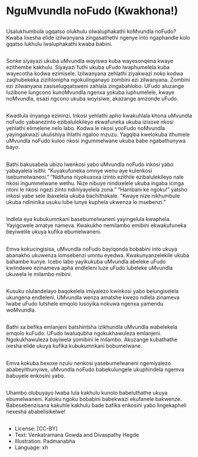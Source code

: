 # NguMvundla noFudo (Kwakhona!)

##
Usalukhumbula ugqatso olukhulu
olwaluphakathi koMvundla noFudo?
Kwaba lixesha elide izilwanyana zingasathethi
ngenye into ngaphandle kolo gqatso lukhulu
lwaluphakathi kwaba babini.

##

##
Sonke siyayazi ukuba uMvundla woyiswa kuba
wayesonqena kwaye ezithembe kakhulu.
Siyayazi futhi ukuba uFudo lwaphumelela kuba
wayecotha kodwa ezimisele. Izilwanyana
zehlathi ziyakwazi noko kodwa zaqhubekeka
zizihlonipha ngokulinganayo zombini ezi
zilwanyana.
Zombini ezi zilwanyana zasiselugqatsweni
zahlala zingabahlobo. UFudo aluzange luzibone
lungcono kunoMvundla ngenxa yokuba
luphumelele, kwaye noMvundla, esazi ngcono
ukuba woyisiwe, akazange amzonde uFudo.

##

##
Kwadlula iinyanga ezininzi. Inkosi yehlathi apho
kwakuhlala khona uMvundla noFudo
yabanezinto ezibalulekileyo ekwafuneka ukuba
izixoxe nkosi yehlathi elimelene nelo labo.
Kodwa le nkosi yooFudo noMvundla
yayingakwazi ukulishiya ihlathi ngaloo mzuzu.
Yagqiba kwelokuba ithumele uMvundla noFudo
kuloo nkosi ingummelwane ukuba babe
ngabathunywa bayo.

##
Bathi bakusabela ubizo lwenkosi yabo
uMvundla noFudo inkosi yabo yabayalela isithi:
“Kuyakufuneka omnye wenu aye kulenkosi
isebumelwaneni.”
“Ndifuna niyokuxoxa izinto ezithile
ezibalulekileyo nale nkosi ingummelwane
wethu. Nize nibuye nindixelele ukuba ingaba
icinga ntoni le nkosi ngezi zinto ndiniyayelela
zona.”
“Hambani ke ngoku!” yatsho inkosi yabe sele
ibaxelela ukuba bachithakale. “Kwaye nize
nikhumbule ukuba ndininika usuku lube lunye
kuphela ukwenza lo msebenzi.”

##

##
Indlela eya kubukumnkani
basebumelwaneni yayingelula
kwaphela. Yayigcwele amatye
nameva. Kwakukho nemilambo
emibini ekwakufuneka
beyiwelile ukuya kufika
ebumelwaneni.

##

##
Emva kokucingisisa, uMvundla
noFudo bayiqonda bobabini into
ukuya abanakho ukuwenza
lomsebenzi umntu eyedwa.
Kwakunyanzelekile ukuba
bahambe kunye.
Icebo labo yayikukuba
uMvundla abeleke uFudo
kwiindawo ezinameva apha
endleleni luze uFudo lubeleke
uMvundla ukuwela le milambo
mibini.

##
Kusuku olulandelayo baqokelela
imiyalezo kwinkosi yabo
belungiselela ukungena
endleleni. UMvundla wenza
amatshe kwezo ndlela
zinameva lwabe uFudo lutshele
emqolo lusoyika nokuwa
ngenxa yamendu woMvundla.

##
Bathi xa befika emlanjeni
batshintsha izikhundla
uMvundla wabelekela emqolo
kuFudo. UFudo lwaluqubha
ngokukhawuleza emlanjeni.
Ngokukhawuleza bayiwela
yomibini le milambo. Akuzange
kubathathe ixesha elide ukuya
kufika kubukumnkani
bobumelwane.

##

##
Emva kokuba bexoxe nzulu
nenkosi yasebumelwaneni
ngemiyalezo ababeyithunyiwe,
uMvundla noFudo
babekulungele ukuphindela
ngemva babuyele enkosini
yabo.

##
Uhambo olubuyayo lwaba lula
kakhulu kunolo babeluthathe
ukuya ebumelwaneni.
Kaloku ngoku bobabini
babekwazi ekufanele bakwenze.
Babesebenzisana kakuhle
kakhulu bade bafika enkosini
yabo lingekapheli nexesha
ababelisikelwe!

##
* License: [CC-BY]
* Text: Venkatramana Gowda and Divaspathy Hegde
* Illustration: Padmanabha
* Language: xh
